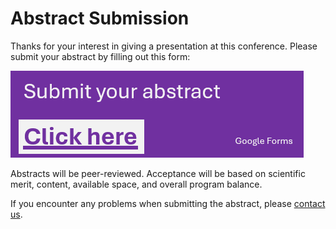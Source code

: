 # Abstract Submission

<!-- This page has hyperlink in /program/index.md -->
<!-- 本页在 /program/index.md 中有超链接 -->

Thanks for your interest in giving a presentation at this conference. Please submit your abstract by filling out this form:

[![1706708875202](image/Abstract/1706708875202.png)](https://docs.google.com/forms/d/e/1FAIpQLSd5nAciRy12rPfh12s2ek-hBBonUn5aYwAnRXRyARXKDzhkpw/viewform?usp=sf_link)

Abstracts will be peer-reviewed. Acceptance will be based on scientific merit, content, available space, and overall program balance.

If you encounter any problems when submitting the abstract, please [contact us](../Contact/index.md).
